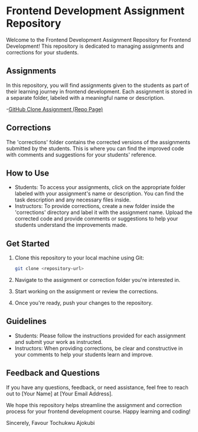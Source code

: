 # Frontend Development Assignment Repository

Welcome to the Frontend Development Assignment Repository for Frontend Development! This repository is dedicated to managing assignments and corrections for your students.

## Assignments

In this repository, you will find assignments given to the students as part of their learning journey in frontend development. Each assignment is stored in a separate folder, labeled with a meaningful name or description.

-[GitHub Clone Assignment (Repo Page)](https://github.com/fabiconcept/dsep-frontend-github/tree/main/github)

## Corrections

The 'corrections' folder contains the corrected versions of the assignments submitted by the students. This is where you can find the improved code with comments and suggestions for your students' reference.

## How to Use

- Students: To access your assignments, click on the appropriate folder labeled with your assignment's name or description. You can find the task description and any necessary files inside.
- Instructors: To provide corrections, create a new folder inside the 'corrections' directory and label it with the assignment name. Upload the corrected code and provide comments or suggestions to help your students understand the improvements made.

## Get Started

1. Clone this repository to your local machine using Git:
   ```sh
   git clone <repository-url>
   ```

2. Navigate to the assignment or correction folder you're interested in.

3. Start working on the assignment or review the corrections.

4. Once you're ready, push your changes to the repository.

## Guidelines

- Students: Please follow the instructions provided for each assignment and submit your work as instructed.
- Instructors: When providing corrections, be clear and constructive in your comments to help your students learn and improve.

## Feedback and Questions

If you have any questions, feedback, or need assistance, feel free to reach out to [Your Name] at [Your Email Address].

We hope this repository helps streamline the assignment and correction process for your frontend development course. Happy learning and coding!

Sincerely,
Favour Tochukwu Ajokubi
